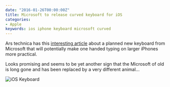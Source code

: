 ```yaml
---
date: "2016-01-26T00:00:00Z"
title: Microsoft to release curved keyboard for iOS
categories:
- Apple
keywords: ios iphone keyboard microsoft curved
---
```

Ars technica has this [interesting article](http://arstechnica.com/apple/2016/01/microsofts-clever-curved-keyboard-for-ios-looks-very-smart/) about a planned new keyboard from Microsoft that will potentially make one handed typing on larger iPhones more practical.

Looks promising and seems to be yet another sign that the Microsoft of old is long gone and has been replaced by a very different animal...

![iOS Keyboard](http://cdn.arstechnica.net/wp-content/uploads/2016/01/ioswordflow-22.0.0.jpg)